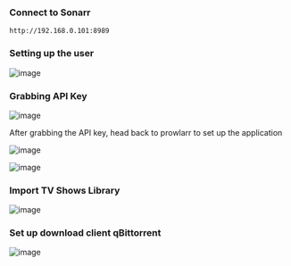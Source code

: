 ### Connect to Sonarr
```
http://192.168.0.101:8989
```

### Setting up the user

![image](https://github.com/user-attachments/assets/b4646207-46c1-4566-ae94-51a202a94c26)

### Grabbing API Key

![image](https://github.com/user-attachments/assets/8f24c3bb-6e64-4522-9c52-a96426322426)

After grabbing the API key, head back to prowlarr to set up the application

![image](https://github.com/user-attachments/assets/7fcb29c7-2068-46b9-966b-6c4077794f67)

![image](https://github.com/user-attachments/assets/5af8571a-101f-421f-8b3f-97e5f9dcb182)

### Import TV Shows Library

![image](https://github.com/user-attachments/assets/1263f416-28cf-45f6-91e1-2fccd76eef3e)

### Set up download client qBittorrent

![image](https://github.com/user-attachments/assets/e317e520-bfe7-4e01-ac1a-b734d332b17e)
